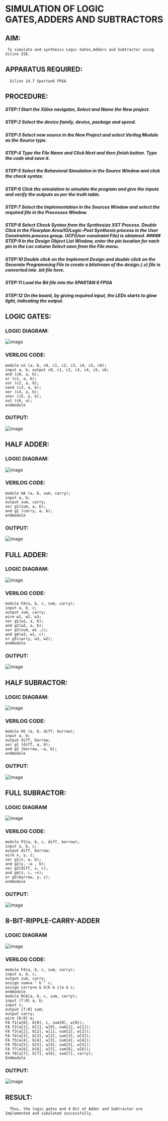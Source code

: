 # SIMULATION OF LOGIC GATES,ADDERS AND SUBTRACTORS
## AIM: 
     To simulate and synthesis Logic Gates,Adders and Subtractor using Xilinx ISE.

## APPARATUS REQUIRED: 
      Xilinx 14.7 Spartan6 FPGA

## PROCEDURE:
##### STEP:1 Start the Xilinx navigator, Select and Name the New project.
##### STEP:2 Select the device family, device, package and speed. 
##### STEP:3 Select new source in the New Project and select Verilog Module as the Source type.
##### STEP:4 Type the File Name and Click Next and then finish button. Type the code and save it.
##### STEP:5 Select the Behavioral Simulation in the Source Window and click the check syntax. 
##### STEP:6 Click the simulation to simulate the program and give the inputs and verify the outputs as per the truth table. 
##### STEP:7 Select the Implementation in the Sources Window and select the required file in the Processes Window. 
##### STEP:8 Select Check Syntax from the Synthesize XST Process. Double Click in the Floorplan Area/IO/Logic-Post Synthesis process in the User Constraints process group. UCF(User constraint File) is obtained. ##### STEP:9 In the Design Object List Window, enter the pin location for each pin in the Loc column Select save from the File menu. 
##### STEP:10 Double click on the Implement Design and double click on the Generate Programming File to create a bitstream of the design.(.v) file is converted into .bit file here.
##### STEP:11 Load the Bit file into the SPARTAN 6 FPGA
##### STEP:12 On the board, by giving required input, the LEDs starts to glow light, indicating the output.


## LOGIC GATES:

### LOGIC DIAGRAM:
![image](https://github.com/navaneethans/VLSI-LAB-EXPERIMENTS/assets/6987778/ee17970c-3ac9-4603-881b-88e2825f41a4)

### VERILOG CODE:
```
module LG (a, b, c0, c1, c2, c3, c4, c5, c6);
input a, b; output c0, c1, c2, c3, c4, c5, c6; 
and (c0, a, b); 
or (c1, a, b); 
xor (c2, a, b); 
nand (c3, a, b);
nor (c4, a, b); 
xnor (c5, a, b); 
not (c6, a); 
endmodule
```
### OUTPUT:
![image](https://github.com/sowmithraramesh/VLSI-LAB-EXP-1/assets/166893766/dea9cd7a-e6be-41e4-98d8-208b0c78526d)

## HALF ADDER:

### LOGIC DIAGRAM:
![image](https://github.com/navaneethans/VLSI-LAB-EXPERIMENTS/assets/6987778/0e1ecb96-0c25-4556-832b-aeeedfdfe7b9)
### VERILOG CODE:
```
module HA (a, b, sum, carry); 
input a, b;
output sum, carry; 
xor g1(sum, a, b); 
and g2 (carry, a, b);
endmodule
```
### OUTPUT:
![image](https://github.com/sowmithraramesh/VLSI-LAB-EXP-1/assets/166893766/3bdadd5b-0027-456e-af84-252f16d4637c)

## FULL ADDER:

### LOGIC DIAGRAM:
![image](https://github.com/navaneethans/VLSI-LAB-EXPERIMENTS/assets/6987778/9bb3964c-438f-469d-a3de-c1cca6f323fb)

### VERILOG CODE:
```
module FA(a, b, c, sum, carry);
input a, b, c; 
output sum, carry; 
wire w1, w2, w3; 
xor g1(w1, a, b); 
and g2(w2, a, b); 
xor g3(sum, w1 ,c); 
and g4(w3, w1, c);
or g5(carry, w3, w2); 
endmodule

```
### OUTPUT:
![image](https://github.com/sowmithraramesh/VLSI-LAB-EXP-1/assets/166893766/a74a92a0-2b99-4517-bffe-547b21f4c88e)

## HALF SUBRACTOR:

### LOGIC DIAGRAM:
![image](https://github.com/navaneethans/VLSI-LAB-EXPERIMENTS/assets/6987778/731470b7-eb4e-49f8-8bb7-2994052a7184)

### VERILOG CODE:
```
module HS (a, b, diff, borrow);
input a, b; 
output diff, borrow;
xor gl (diff, a, b); 
and g2 (borrow, ~a, b);
endmodule
```
### OUTPUT:
![image](https://github.com/sowmithraramesh/VLSI-LAB-EXP-1/assets/166893766/9402de46-0e98-48bb-b572-6f5acd7a7612)

## FULL SUBRACTOR:

### LOGIC DIAGRAM
![image](https://github.com/navaneethans/VLSI-LAB-EXPERIMENTS/assets/6987778/d66f874b-c1f2-44b3-a035-7149b56430c1)

### VERILOG CODE:
```
module FS(a, b, c, diff, borrow); 
input a, b, c;
output diff, borrow; 
wire x, y, z; 
xor g1(x, a, b);
and g2(y, ~a , b);
xor g3(diff, x, c);
and g4(z, c, ~x);
or g5(borrow, y, z);
endmodule
```
### OUTPUT:
![image](https://github.com/sowmithraramesh/VLSI-LAB-EXP-1/assets/166893766/a199494a-90f0-423d-9de8-472136ef9908)

## 8-BIT-RIPPLE-CARRY-ADDER 

### LOGIC DIAGRAM
![image](https://github.com/navaneethans/VLSI-LAB-EXPERIMENTS/assets/6987778/7385a408-40a5-4203-8050-b72818622d79)

### VERILOG CODE:
```
module FA(a, b, c, sum, carry); 
input a, b, c;
output sum, carry; 
assign sum=a ^ b ^ c;
assign carry=a & b|b & c|a & c;
endmodule 
module RCA(a, b, c, sum, carry);
input [7:0] a, b; 
input c; 
output [7:0] sum;
output carry;
wire [6:0] w;
FA f1(a[0], b[0], c, sum[0], w[0]); 
FA f2(a[1], b[1], w[0], sum[1], w[1]); 
FA f3(a[2], b[2], w[1], sum[2], w[2]); 
FA f4(a[3], b[3], w[2], sum[3], w[3]); 
FA f5(a[4], b[4], w[3], sum[4], w[4]); 
FA f6(a[5], b[5], w[4], sum[5], w[5]); 
FA f7(a[6], b[6], w[5], sum[6], w[6]);
FA f8(a[7], b[7], w[6], sum[7], carry);
Endmodule
```
### OUTPUT:
![image](https://github.com/sowmithraramesh/VLSI-LAB-EXP-1/assets/166893766/a6b76bf7-bda6-4356-be00-9452b1edcb10)

## RESULT:
      Thus, the logic gates and 4 Bit of Adder and Subtractor are Implemented and simulated successfully.

